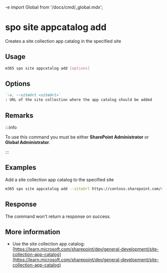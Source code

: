 -e <!-- DISCLAIMER: All secrets, passwords, and sensitive values in this document are examples only and not real credentials. -->
import Global from '/docs/cmd/_global.mdx';

# spo site appcatalog add

Creates a site collection app catalog in the specified site

## Usage

```sh
m365 spo site appcatalog add [options]
```

## Options

```md definition-list
`-u, --siteUrl <siteUrl>`
: URL of the site collection where the app catalog should be added
```

<Global />

## Remarks

:::info

To use this command you must be either **SharePoint Administrator** or **Global Administrator**.

:::

## Examples

Add a site collection app catalog to the specified site

```sh
m365 spo site appcatalog add --siteUrl https://contoso.sharepoint.com/sites/site
```

## Response

The command won't return a response on success.

## More information

- Use the site collection app catalog: [https://learn.microsoft.com/sharepoint/dev/general-development/site-collection-app-catalog](https://learn.microsoft.com/sharepoint/dev/general-development/site-collection-app-catalog)

